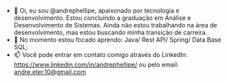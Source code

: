 - 👋 Oi, eu sou @andrephellipe, apaixonado por tecnologia e desenvolvimento. Estou concluíndo a graduação em Análise e Desenvolvimento de Sistemas. Ainda não estou trabalhando na área de desenvolvimento, mas estou buscando minha transição de carreira.
- 🌱 No momento estou focado aprendo: Java/ Rest API/ Spring/ Data Base SQL;
- 📫 Você pode entrar em contato comigo através do LinkedIn: https://www.linkedin.com/in/andrephellipe/ ou pelo email: andre.eter.10@gmail.com

<!---
andrephellipe/andrephellipe is a ✨ special ✨ repository because its `README.md` (this file) appears on your GitHub profile.
You can click the Preview link to take a look at your changes.
--->
